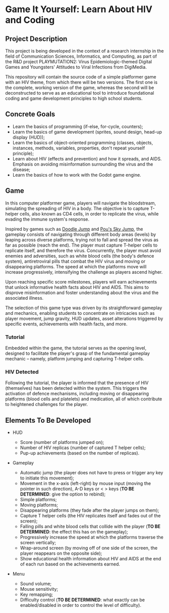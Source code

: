 # Game It Yourself: Learn About HIV and Coding 

## Project Description
This project is being developed in the context of a research internship in the field of Communication Sciences, Informatics, and Computing, as part of the R&D project PLAYMUTATION2: Virus Epidemiologic-themed Digital Games and Youngsters' Attitudes to Viral Infections from DigiMedia.

This repository will contain the source code of a simple platformer game with an HIV theme, from which there will be two versions. The first one is the complete, working version of the game, whereas the second will be deconstructed to serve as an educational tool to introduce foundational coding and game development principles to high school students.


## Concrete Goals 
- Learn the basics of programming (if-else, for-cycle, counters);
- Learn the basics of game development (sprites, sound design, head-up display (HUD));
- Learn the basics of object-oriented programming (classes, objects, instances, methods, variables, properties, don't repeat yourself principle);
- Learn about HIV (effects and prevention) and how it spreads, and AIDS. Emphasis on avoiding misinformation surrounding the virus and the disease;
- Learn the basics of how to work with the Godot game engine.


## Game 
In this computer platformer game, players will navigate the bloodstream, simulating the spreading of HIV in a body. The objective is to capture T-helper cells, also known as CD4 cells, in order to replicate the virus, while evading the immune system's response.

Inspired by games such as [Doodle Jump](https://doodle-jump.fandom.com/wiki/Doodle_Jump_Wiki) and [Pou's Sky Jump](https://pou.fandom.com/wiki/Sky_Jump), the gameplay consists of navigating through different body areas (levels) by leaping across diverse platforms, trying not to fall and spread the virus as far as possible (reach the end). The player must capture T-helper cells to replicate itself, and therefore the virus. Concurrently, the player must avoid enemies and adversities, such as white blood cells (the body's defence system), antiretroviral pills that combat the HIV virus and moving or disappearing platforms. The speed at which the platforms move will increase progressively, intensifying the challenge as players ascend higher.

Upon reaching specific score milestones, players will earn achievements that unlock informative health facts about HIV and AIDS. This aims to disprove misinformation and foster understanding about the virus and the associated illness.

The selection of this game type was driven by its straightforward gameplay and mechanics, enabling students to concentrate on intricacies such as player movement, jump gravity, HUD updates, asset alterations triggered by specific events, achievements with health facts, and more.

### Tutorial 
Embedded within the game, the tutorial serves as the opening level, designed to facilitate the player's grasp of the fundamental gameplay mechanic – namely, platform jumping and capturing T-helper cells. 

### HIV Detected
Following the tutorial, the player is informed that the presence of HIV (themselves) has been detected within the system. This triggers the activation of defence mechanisms, including moving or disappearing platforms (blood cells and platelets) and medication, all of which contribute to heightened challenges for the player.


## Elements To Be Developed
- HUD
  - Score (number of platforms jumped on);
  - Number of HIV replicas (number of captured T helper cells);
  - Pup-up achievements (based on the number of replicas). 
 
- Gameplay
  - Automatic jump (the player does not have to press or trigger any key to initiate this movement);
  - Movement in the x-axis (left-right) by mouse input (moving the pointer in such direction), A-D keys or < > keys (**TO BE DETERMINED**: give the option to rebind);
  - Simple platforms;
  - Moving platforms;
  - Disappearing platforms (they fade after the player jumps on them);
  - Capture T helper cells (the HIV replicates itself and fades out of the screen);
  - Falling pills and white blood cells that collide with the player (**TO BE DETERMINED**: the effect this has on the gameplay);
  - Progressively increase the speed at which the platforms traverse the screen vertically;
  - Wrap-around screen (by moving off of one side of the screen, the player reappears on the opposite side);
  - Show educational health information about HIV and AIDS at the end of each run based on the achievements earned.

- Menu
  - Sound volume;
  - Mouse sensitivity;
  - Key remapping;
  - Difficulty control (**TO BE DETERMINED**: what exactly can be enabled/disabled in order to control the level of difficulty).

